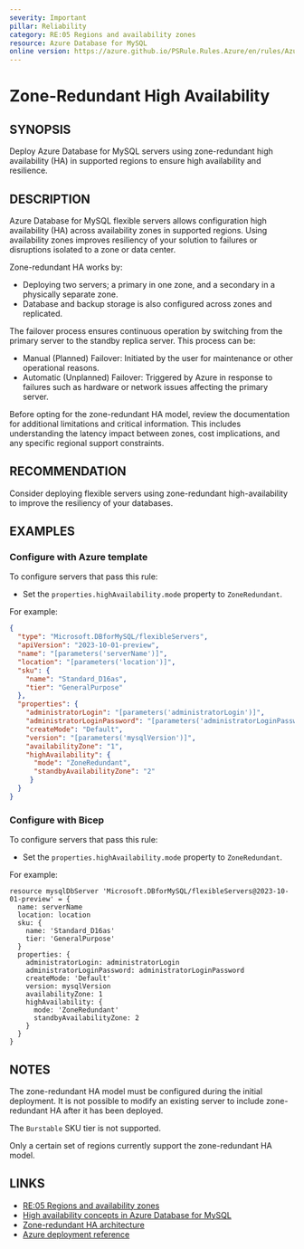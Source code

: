 ```yaml
---
severity: Important
pillar: Reliability
category: RE:05 Regions and availability zones
resource: Azure Database for MySQL
online version: https://azure.github.io/PSRule.Rules.Azure/en/rules/Azure.MySQL.ZoneRedundantHA/
---
```


# Zone-Redundant High Availability

## SYNOPSIS

Deploy Azure Database for MySQL servers using zone-redundant high availability (HA) in supported regions to ensure high availability and resilience.

## DESCRIPTION

Azure Database for MySQL flexible servers allows configuration high availability (HA) across availability zones in supported regions.
Using availability zones improves resiliency of your solution to failures or disruptions isolated to a zone or data center.

Zone-redundant HA works by:

- Deploying two servers; a primary in one zone, and a secondary in a physically separate zone.
- Database and backup storage is also configured across zones and replicated.

The failover process ensures continuous operation by switching from the primary server to the standby replica server.
This process can be:

- Manual (Planned) Failover: Initiated by the user for maintenance or other operational reasons.
- Automatic (Unplanned) Failover: Triggered by Azure in response to failures such as hardware or network issues affecting the primary server.

Before opting for the zone-redundant HA model, review the documentation for additional limitations and critical information.
This includes understanding the latency impact between zones, cost implications, and any specific regional support constraints.

## RECOMMENDATION

Consider deploying flexible servers using zone-redundant high-availability to improve the resiliency of your databases.

## EXAMPLES

### Configure with Azure template

To configure servers that pass this rule:

- Set the `properties.highAvailability.mode` property to `ZoneRedundant`.

For example:

```json
{
  "type": "Microsoft.DBforMySQL/flexibleServers",
  "apiVersion": "2023-10-01-preview",
  "name": "[parameters('serverName')]",
  "location": "[parameters('location')]",
  "sku": {
    "name": "Standard_D16as",
    "tier": "GeneralPurpose"
  },
  "properties": {
    "administratorLogin": "[parameters('administratorLogin')]",
    "administratorLoginPassword": "[parameters('administratorLoginPassword')]",
    "createMode": "Default",
    "version": "[parameters('mysqlVersion')]",
    "availabilityZone": "1",
    "highAvailability": {
      "mode": "ZoneRedundant",
      "standbyAvailabilityZone": "2"
     }
  }
}
```

### Configure with Bicep

To configure servers that pass this rule:

- Set the `properties.highAvailability.mode` property to `ZoneRedundant`.

For example:

```bicep
resource mysqlDbServer 'Microsoft.DBforMySQL/flexibleServers@2023-10-01-preview' = {
  name: serverName
  location: location
  sku: {
    name: 'Standard_D16as'
    tier: 'GeneralPurpose'
  }
  properties: {
    administratorLogin: administratorLogin
    administratorLoginPassword: administratorLoginPassword
    createMode: 'Default'
    version: mysqlVersion
    availabilityZone: 1
    highAvailability: {
      mode: 'ZoneRedundant'
      standbyAvailabilityZone: 2
    }
  }
}
```

<!-- external:avm avm/res/db-for-my-sql/flexible-server highAvailability -->

## NOTES

The zone-redundant HA model must be configured during the initial deployment.
It is not possible to modify an existing server to include zone-redundant HA after it has been deployed.

The `Burstable` SKU tier is not supported.

Only a certain set of regions currently support the zone-redundant HA model.

## LINKS

- [RE:05 Regions and availability zones](https://learn.microsoft.com/azure/well-architected/reliability/regions-availability-zones)
- [High availability concepts in Azure Database for MySQL](https://learn.microsoft.com/azure/mysql/flexible-server/concepts-high-availability)
- [Zone-redundant HA architecture](https://learn.microsoft.com/azure/mysql/flexible-server/concepts-high-availability#zone-redundant-ha-architecture)
- [Azure deployment reference](https://learn.microsoft.com/azure/templates/microsoft.dbformysql/flexibleservers)
